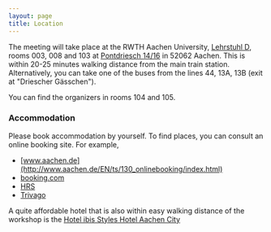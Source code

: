 ```yaml
---
layout: page
title: Location
---
```


The meeting will take place at the RWTH Aachen University, [Lehrstuhl D](http://www.math.rwth-aachen.de/),
rooms 003, 008 and 103 at [Pontdriesch 14/16](https://maps.google.com/maps?q=Pontdriesch+14,+Aachen,+Germany&hl=en&ll=50.778617,6.080579&spn=0.004993,0.008969&sll=37.0625,-95.677068&sspn=50.777825,73.476563&oq=pontdriesch+14+&hnear=Pontdriesch+14,+Mitte+52062+Aachen,+Germany&t=m&z=17) in 52062 Aachen.
This is within 20-25 minutes walking distance from the main train station.
Alternatively, you can take one of the buses from the lines 44, 13A, 13B (exit at "Driescher Gässchen").

You can find the organizers in rooms 104 and 105.



<h3>Accommodation</h3>

Please book accommodation by yourself. 
To find places, you can consult an online booking site. For example,
 
 * [www.aachen.de](http://www.aachen.de/EN/ts/130_onlinebooking/index.html)
 * [booking.com](http://www.booking.com)
 * [HRS](http://www.hrs.de)
 * [Trivago](http://www.trivago.de)

A quite affordable hotel that is also within easy walking distance of the workshop is the [Hotel ibis Styles Hotel Aachen City](http://www.ibis.com/gb/hotel-1703-ibis-styles-hotel-aachen-city/)